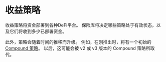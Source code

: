 # 收益策略

收益策略将资金部署到各种DeFi平台。 保险库将决定哪些策略处于有效状态，以及它们将收到多少已部署资金。

此外，策略会随着时间的推移而升级。 例如，在刚推出时，将有一个初始的 [Compound 策略](../supported-strategies/compound.md)。 以后，这可能会被 v2 或 v3 版本的 Compound 策略所取代。

